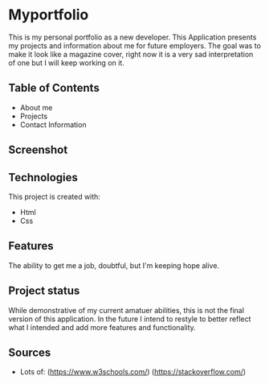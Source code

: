 # Myportfolio
This is my personal portfolio as a new developer. This Application presents my projects and information about me for future employers. The goal was to make it look like a magazine cover, right now it is a very sad interpretation of one but I will keep working on it.
## Table of Contents
* About me
* Projects
* Contact Information
## Screenshot
 
## Technologies
This project is created with:
* Html
* Css
## Features
The ability to get me a job, doubtful, but I'm keeping hope alive.
## Project status
While demonstrative of my current amatuer abilities, this is not the final version of this application. In the future I intend to restyle to better reflect what I intended and add more features and functionality. 
## Sources 
* Lots of:
(https://www.w3schools.com/)
(https://stackoverflow.com/)
